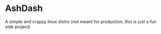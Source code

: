 # AshDash
A simple and crappy linux distro (not meant for production, this is just a fun side project)
